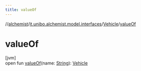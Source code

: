```yaml
---
title: valueOf
---
```

//[alchemist](../../../index.html)/[it.unibo.alchemist.model.interfaces](../index.html)/[Vehicle](index.html)/[valueOf](value-of.html)



# valueOf



[jvm]\
open fun [valueOf](value-of.html)(name: [String](https://docs.oracle.com/javase/8/docs/api/java/lang/String.html)): [Vehicle](index.html)




